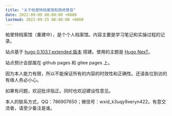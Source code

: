 ```yaml
---
title: "关于帕里特档案馆和西柊慧音"
date: 2022-09-09 08:00:00 +0800
lastmod: 2022-09-25 08:00:00 +0800
---
```


帕里特档案馆（重建中），是个个人档案馆。内容主要是学习笔记和实操过程的记录。

站点基于 [hugo 0.103.1 extended 版本](https://github.com/gohugoio/hugo/releases) 搭建。使用的主题是 [Hugo NexT](https://themes.gohugo.io/themes/hugo-theme-next)。

站点预计会部属在 github pages 和 gitee pages 上。

因为本人能力有限，所以不能保证所有的内容的时效性和正确性。还请各位到访的有缘人务必小心。

如果有问题，欢迎批评指正。同时也欢迎建设性意见。

本人的联系方式，QQ：786907650；微信号：wxid_k3uqy9xeryn422。有意交流者，请至少备注是谁。
